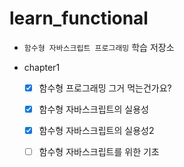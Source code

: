 # learn_functional

* `함수형 자바스크립트 프로그래밍` 학습 저장소

* chapter1
    * [x] 함수형 프로그래밍 그거 먹는건가요? 
    * [x] 함수형 자바스크립트의 실용성         
    * [x] 함수형 자바스크립트의 실용성2 
    * [ ] 함수형 자바스크립트를 위한 기초
    
